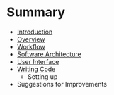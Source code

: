 # Summary

* [Introduction](README.md)
* [Overview](overview.md)
* [Workflow](workflow.md)
* [Software Architecture](software_architecture.md)
* [User Interface](user_interface.md)
* [Writing Code](writing_code.md)
   * Setting up
* Suggestions for Improvements

